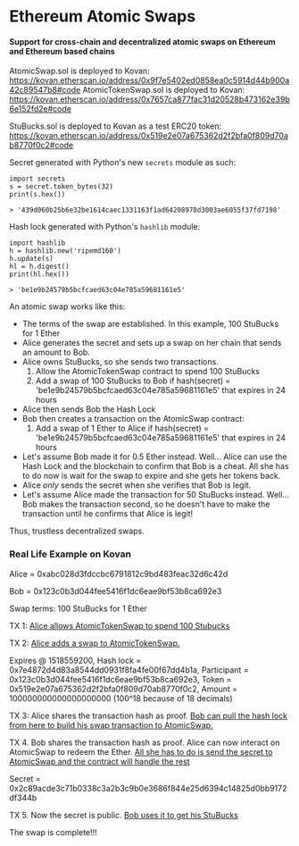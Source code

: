 # Ethereum Atomic Swaps
#### Support for cross-chain and decentralized atomic swaps on Ethereum and Ethereum based chains

AtomicSwap.sol is deployed to Kovan: https://kovan.etherscan.io/address/0x9f7e5402ed0858ea0c5914d44b900a42c89547b8#code
AtomicTokenSwap.sol is deployed to Kovan: https://kovan.etherscan.io/address/0x7657ca877fac31d20528b473162e39b6e152fd2e#code

StuBucks.sol is deployed to Kovan as a test ERC20 token: https://kovan.etherscan.io/address/0x519e2e07a675362d2f2bfa0f809d70ab8770f0c2#code

Secret generated with Python's new `secrets` module as such:

```
import secrets
s = secret.token_bytes(32)
print(s.hex())

> '439d060b25b6e32be1614caec1331163f1ad64208978d3003ae6055f37fd7198'
```

Hash lock generated with Python's `hashlib` module:

```
import hashlib
h = hashlib.new('ripemd160')
h.update(s)
hl = h.digest()
print(hl.hex())

> 'be1e9b24579b5bcfcaed63c04e785a59681161e5'
```

An atomic swap works like this:

- The terms of the swap are established. In this example, 100 StuBucks for 1 Ether
- Alice generates the secret and sets up a swap on her chain that sends an amount to Bob.
- Alice owns StuBucks, so she sends two transactions.
	1. Allow the AtomicTokenSwap contract to spend 100 StuBucks
	2. Add a swap of 100 StuBucks to Bob if hash(secret) = 'be1e9b24579b5bcfcaed63c04e785a59681161e5' that expires in 24 hours
- Alice then sends Bob the Hash Lock
- Bob then creates a transaction on the AtomicSwap contract:
	1. Add a swap of 1 Ether to Alice if hash(secret) = 'be1e9b24579b5bcfcaed63c04e785a59681161e5' that expires in 24 hours
- Let's assume Bob made it for 0.5 Ether instead. Well... Alice can use the Hash Lock and the blockchain to confirm that Bob is a cheat. All she has to do now is wait for the swap to expire and she gets her tokens back.
- Alice *only* sends the secret when she verifies that Bob is legit.
- Let's assume Alice made the transaction for 50 StuBucks instead. Well... Bob makes the transaction second, so he doesn't have to make the transaction until he confirms that Alice is legit!

Thus, trustless decentralized swaps.

### Real Life Example on Kovan

Alice = 0xabc028d3fdccbc6791812c9bd483feac32d6c42d

Bob = 0x123c0b3d044fee5416f1dc6eae9bf53b8ca692e3

Swap terms: 100 StuBucks for 1 Ether

TX 1: [Alice allows AtomicTokenSwap to spend 100 Stubucks](https://kovan.etherscan.io/tx/0xf14bc94022f9a8f2aaaf99a93e451747398d3c291f547c3d82f783c6caa434b1)

TX 2: [Alice adds a swap to AtomicTokenSwap.](https://kovan.etherscan.io/tx/0x61860c8177bc9b57d8f1e32962209f253b30857a4eb924025b8f77845b51a694)

Expires @ 1518559200, Hash lock = 0x7e4872d4d83a8544dd0931f8fa4fe00f67dd4b1a, Participant = 0x123c0b3d044fee5416f1dc6eae9bf53b8ca692e3, Token = 0x519e2e07a675362d2f2bfa0f809d70ab8770f0c2, Amount = 100000000000000000000 (100^18 because of 18 decimals)

TX 3: Alice shares the transaction hash as proof. [Bob can pull the hash lock from here to build his swap transaction to AtomicSwap.](https://kovan.etherscan.io/tx/0xe89bc468d30d10da93bd503001aeb382682d9985b42d098bc5750ddc9ca3a853)

TX 4. Bob shares the transaction hash as proof. Alice can now interact on AtomicSwap to redeem the Ether. [All she has to do is send the secret to AtomicSwap and the contract will handle the rest](https://kovan.etherscan.io/tx/0x2a7ff4e9e5ef12da9c4229a40a5435bbcfad68b96d2fd227ca1b9d55702c6b56)

Secret = 0x2c89acde3c71b0338c3a2b3c9b0e3686f844e25d6394c14825d0bb9172df344b

TX 5. Now the secret is public. [Bob uses it to get his StuBucks](https://kovan.etherscan.io/tx/0x4ad5128d51dd902c1dea44da09746827bbadf25edc48d60099bd72eab7792cb6)

The swap is complete!!!
